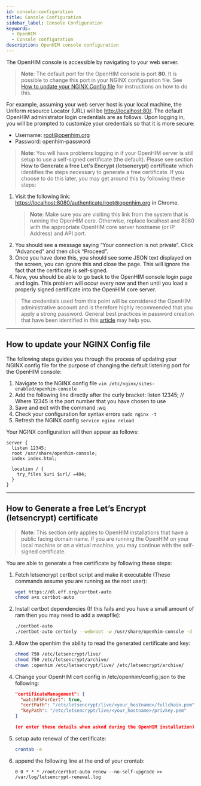 ```yaml
---
id: console-configuration
title: Console Configuration
sidebar_label: Console Configuration
keywords:
  - OpenHIM
  - Console configuration
description: OpenHIM console configuration
---
```


The OpenHIM console is accessible by navigating to your web server.

> **Note**: The default port for the OpenHIM console is port **80**. It is possible to change this port in your NGINX configuration file. See [How to update your NGINX Config file](#how-to-update-your-nginx-config-file) for instructions on how to do this.

For example, assuming your web server host is your local machine, the Uniform resource Locator (URL) will be <http://localhost:80/>. The default OpenHIM administrator login credentials are as follows. Upon logging in, you will be prompted to customize your credentials so that it is more secure:

- Username: root@openhim.org
- Password: openhim-password

> **Note**: You will have problems logging in if your OpenHIM server is still setup to use a self-signed certificate (the default). Please see section **How to Generate a free Let’s Encrypt (letsencrypt) certificate** which identifies the steps necessary to generate a free certificate. If you choose to do this later, you may get around this by following these steps:

1. Visit the following link: <https://localhost:8080/authenticate/root@openhim.org> in Chrome.
   > **Note**: Make sure you are visiting this link from the system that is running the OpenHIM core. Otherwise, replace localhost and 8080 with the appropriate OpenHIM core server hostname (or IP Address) and API port.
1. You should see a message saying “Your connection is not private”. Click “Advanced” and then click “Proceed”.
1. Once you have done this, you should see some JSON text displayed on the screen, you can ignore this and close the page. This will ignore the fact that the certificate is self-signed.
1. Now, you should be able to go back to the OpenHIM console login page and login. This problem will occur every now and then until you load a properly signed certificate into the OpenHIM core server.

> The credentials used from this point will be considered the OpenHIM administrative account and is therefore highly recommended that you apply a strong password. General best practices in password creation that have been identified in this [article](https://www.symantec.com/connect/articles/simplest-security-guide-better-password-practices) may help you.

---

## How to update your NGINX Config file

The following steps guides you through the process of updating your NGINX config file for the purpose of changing the default listening port for the OpenHIM console:

1. Navigate to the NGINX config file `vim /etc/nginx/sites-enabled/openhim-console`
1. Add the following line directly after the curly bracket: listen 12345; // Where 12345 is the port number that you have chosen to use
1. Save and exit with the command :wq
1. Check your configuration for syntax errors `sudo nginx -t`
1. Refresh the NGINX config `service nginx reload`

Your NGINX configuration will then appear as follows:

```nginx
server {
  listen 12345;
  root /usr/share/openhim-console;
  index index.html;

  location / {
    try_files $uri $url/ =404;
  }
}
```

---

## How to Generate a free Let’s Encrypt (letsencrypt) certificate

> **Note**: This section only applies to OpenHIM installations that have a public facing domain name. If you are running the OpenHIM on your local machine or on a virtual machine, you may continue with the self-signed certificate.

You are able to generate a free certificate by following these steps:

1. Fetch letsencrypt certbot script and make it executable (These commands assume you are running as the root user):

   ```sh
   wget https://dl.eff.org/certbot-auto
   chmod a+x certbot-auto
   ```

1. Install certbot dependencies (If this fails and you have a small amount of ram then you may need to add a swapfile):

   ```sh
   ./certbot-auto
   ./certbot-auto certonly --webroot -w /usr/share/openhim-console -d <your_hostname>
   ```

1. Allow the openhim the ability to read the generated certificate and key:

   ```sh
   chmod 750 /etc/letsencrypt/live/
   chmod 750 /etc/letsencrypt/archive/
   chown :openhim /etc/letsencrypt/live/ /etc/letsencrypt/archive/
   ```

1. Change your OpenHIM cert config in /etc/openhim/config.json to the following:

   ```json
   "certificateManagement": {
     "watchFSForCert": true,
     "certPath": "/etc/letsencrypt/live/<your_hostname>/fullchain.pem",
     "keyPath": "/etc/letsencrypt/live/<your_hostname>/privkey.pem"
   }

   (or enter these details when asked during the OpenHIM installation)
   ```

1. setup auto renewal of the certificate:

   ```sh
   crontab -e
   ```

1. append the following line at the end of your crontab:

   ```text
   0 0 * * * /root/certbot-auto renew --no-self-upgrade >> /var/log/letsencrypt-renewal.log
   ```
